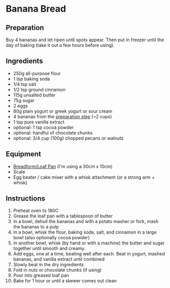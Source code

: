 # Banana Bread

## Preparation
Buy 4 bananas and let ripen until spots appear. Then put in freezer until the day of baking (take it out a few hours before using).

## Ingredients
* 250g all-purpose flour
* 1 tsp baking soda
* 1/4 tsp salt
* 1/2 tsp ground cinnamon
* 115g unsalted butter
* 75g sugar
* 2 eggs
* 80g plain yogurt or greek yogurt or sour cream
* 4 bananas from the [preparation step](#preparation) (~2 cups)
* 1 tsp pure vanilla extract
* optional: 1 tsp cocoa powder
* optional: handful of chocolate chunks
* optional: 3/4 cup (100g) chopped pecans or walnuts

## Equipment
* [Breadform/Loaf Pan](https://www.amazon.de/-/en/Leifheit-Oetker-Deluxe-Oblong-Small/dp/B000UVHY9O/ref=sr_1_11?crid=1D2KDLFE1HTGP&keywords=brotform%2Bf%C3%BCr%2Bbackofen&qid=1646587857&sprefix=brotform%2Bf%C3%BCr%2Bbackofen%2Caps%2C83&sr=8-11&th=1) (I'm using a 30cm x 10cm)
* Scale
* Egg beater / cake mixer with a whisk attachment (or a strong arm + whisk)

## Instructions
1. Preheat oven to 180C
2. Grease the loaf pan with a tablespoon of butter
3. In a bowl, dehull the bananas and with a potato masher or fork, mash the bananas to a pulp
4. In a bowl, whisk the flour, baking soda, salt, and cinnamon in a large bowl (also optionally cocoa powder)
5. In another bowl, whisk (by hand or with a machine) the butter and sugar together until smooth and creamy.
6. Add eggs, one at a time, beating well after each. Beat in yogurt, mashed bananas, and vanilla extract until combined
7. Slowly beat in the dry ingredients
8. Fold in nuts or chocolate chunks (if using)
9. Pour into greased loaf pan
10. Bake for 1 hour or until a skewer comes out clean